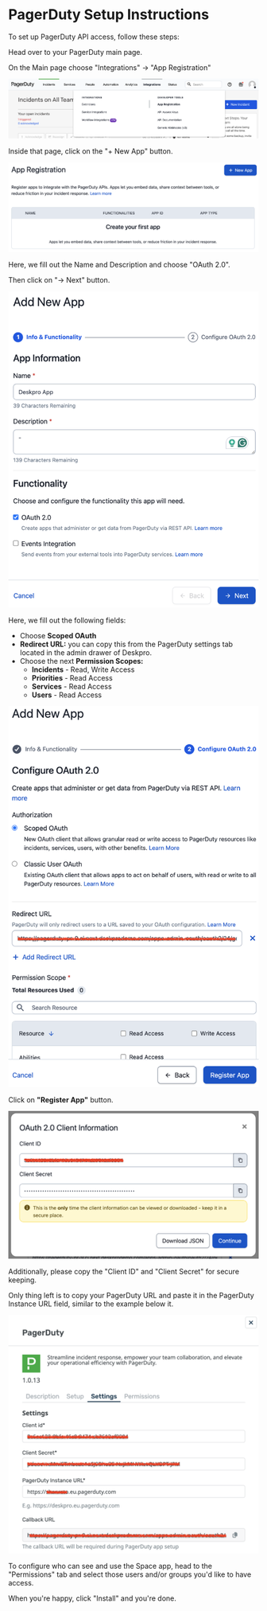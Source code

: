 # PagerDuty Setup Instructions

To set up PagerDuty API access, follow these steps:

Head over to your PagerDuty main page.

On the Main page choose "Integrations" -> "App Registration"

[![](/docs/assets/setup/pagerduty-setup-01.png)](/docs/assets/setup/pagerduty-setup-01.png)

Inside that page, click on the "+ New App" button.

[![](/docs/assets/setup/pagerduty-setup-02.png)](/docs/assets/setup/pagerduty-setup-02.png)

Here, we fill out the Name and Description and choose "OAuth 2.0".

Then click on "-> Next" button.

[![](/docs/assets/setup/pagerduty-setup-03.png)](/docs/assets/setup/pagerduty-setup-03.png)

Here, we fill out the following fields:

* Choose __Scoped OAuth__
* __Redirect URL:__ you can copy this from the PagerDuty settings tab located in the admin drawer of Deskpro.
* Choose the next __Permission Scopes:__
  * __Incidents__ - Read, Write Access
  * __Priorities__ - Read Access
  * __Services__ - Read Access
  * __Users__ - Read Access

[![](/docs/assets/setup/pagerduty-setup-04.png)](/docs/assets/setup/pagerduty-setup-04.png)

Click on __"Register App"__ button.

[![](/docs/assets/setup/pagerduty-setup-05.png)](/docs/assets/setup/pagerduty-setup-05.png)

Additionally, please copy the "Client ID" and "Client Secret" for secure keeping.

Only thing left is to copy your PagerDuty URL and paste it in the PagerDuty Instance URL field, similar to the example below it.

[![](/docs/assets/setup/pagerduty-setup-06.png)](/docs/assets/setup/pagerduty-setup-06.png)

To configure who can see and use the Space app, head to the "Permissions" tab and select those users and/or groups you'd like to have access.

When you're happy, click "Install" and you're done.
